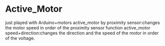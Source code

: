 # Active_Motor
 just played with Arduino+motors
 active_motor by proximity sensor:changes the motor speed in order of the proximity sensor function
 active_motor speed+direction:changes the direction and the speed of the motor in order of the voltage.